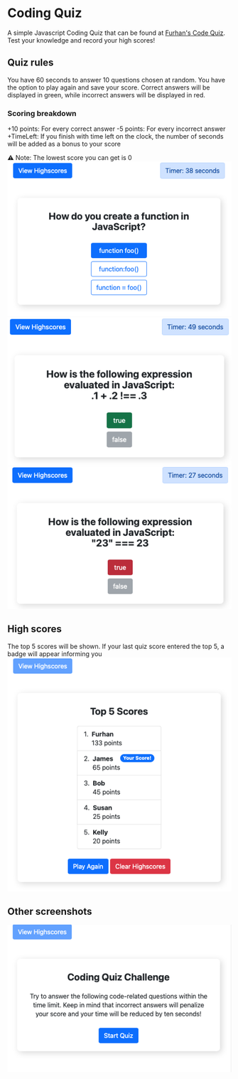 # Coding Quiz 
A simple Javascript Coding Quiz that can be found at [Furhan's Code Quiz](https://quiz.furhan.dev). Test your knowledge and record your high scores!

## Quiz rules
You have 60 seconds to answer 10 questions chosen at random. You have the option to play again and save your score. Correct answers will be displayed in green, while incorrect answers will be displayed in red.

### Scoring breakdown 
+10 points: For every correct answer 
-5 points: For every incorrect answer
+TimeLeft: If you finish with time left on the clock, the number of seconds will be added as a bonus to your score

:warning: Note: The lowest score you can get is 0
![Quiz Question](./assets/img/quiz.png?raw=true)
![Quiz Correct Response](./assets/img/correct.png?raw=true)
![Quiz Incorrect Response](./assets/img/incorrect.png?raw=true)

## High scores
The top 5 scores will be shown. If your last quiz score entered the top 5, a badge will appear informing you
![Highscores](./assets/img/highscores.png?raw=true)

## Other screenshots
![Welcome](./assets/img/welcome.png?raw=true)

